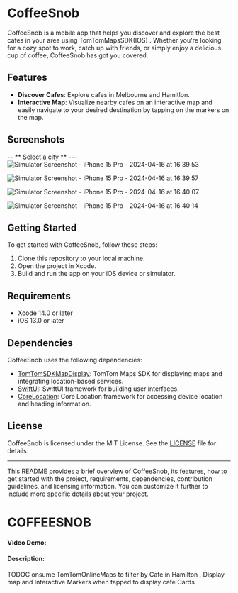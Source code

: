 # CoffeeSnob

CoffeeSnob is a mobile app that helps you discover and explore the best cafes in your area using TomTomMapsSDK(IOS) . Whether you're looking for a cozy spot to work, catch up with friends, or simply enjoy a delicious cup of coffee, CoffeeSnob has got you covered. 

## Features

- **Discover Cafes**: Explore cafes in Melbourne and Hamitlon.
- **Interactive Map**: Visualize nearby cafes on an interactive map and easily navigate to your desired destination by tapping on the markers on the map.

## Screenshots
-- ** Select a city ** ---
![Simulator Screenshot - iPhone 15 Pro - 2024-04-16 at 16 39 53](https://github.com/Timothy-itayi/CoffeeSnobv1.3/assets/119027453/629de89d-9c4f-4760-afc3-79c0deab203d)


 ![Simulator Screenshot - iPhone 15 Pro - 2024-04-16 at 16 39 57](https://github.com/Timothy-itayi/CoffeeSnobv1.3/assets/119027453/f4ad8310-3d7a-435b-9d41-24fb136730ae)  





![Simulator Screenshot - iPhone 15 Pro - 2024-04-16 at 16 40 07](https://github.com/Timothy-itayi/CoffeeSnobv1.3/assets/119027453/537a9b4b-1d30-45c7-8a6f-6bc343740af1)

![Simulator Screenshot - iPhone 15 Pro - 2024-04-16 at 16 40 14](https://github.com/Timothy-itayi/CoffeeSnobv1.3/assets/119027453/337d10e0-c313-48ed-8075-87d525703cd2)



## Getting Started

To get started with CoffeeSnob, follow these steps:

1. Clone this repository to your local machine.
2. Open the project in Xcode.
3. Build and run the app on your iOS device or simulator.

## Requirements

- Xcode 14.0 or later
- iOS 13.0 or later

## Dependencies

CoffeeSnob uses the following dependencies:

- [TomTomSDKMapDisplay](https://github.com/TomTomInternational/TomTomOnlineSDKMaps): TomTom Maps SDK for displaying maps and integrating location-based services.
- [SwiftUI](https://developer.apple.com/documentation/swiftui): SwiftUI framework for building user interfaces.
- [CoreLocation](https://developer.apple.com/documentation/corelocation): Core Location framework for accessing device location and heading information.


## License

CoffeeSnob is licensed under the MIT License. See the [LICENSE](./LICENSE) file for details.

---

This README provides a brief overview of CoffeeSnob, its features, how to get started with the project, requirements, dependencies, contribution guidelines, and licensing information. You can customize it further to include more specific details about your project.

# COFFEESNOB
#### Video Demo:  <URL HERE>
#### Description:
TODOC onsume TomTomOnlineMaps to filter by Cafe in Hamilton , Display map and Interactive Markers when tapped to display cafe Cards
